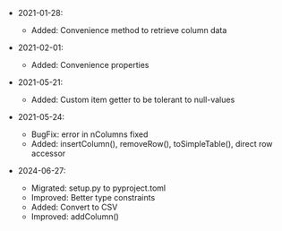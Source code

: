 * 2021-01-28:
	* Added: Convenience method to retrieve column data

* 2021-02-01:
	* Added: Convenience properties

* 2021-05-21:
	* Added: Custom item getter to be tolerant to null-values

* 2021-05-24:
	* BugFix: error in nColumns fixed
	* Added: insertColumn(), removeRow(), toSimpleTable(), direct row accessor

* 2024-06-27:
	* Migrated: setup.py to pyproject.toml
	* Improved: Better type constraints
	* Added: Convert to CSV
	* Improved: addColumn()

